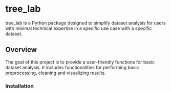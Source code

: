 # tree_lab

tree_lab is a Python package designed to simplify dataset analysis for users with minimal technical expertise in a specific use case with a specific dataset.

## Overview

The goal of this project is to provide a user-friendly functions for basic dataset analysis. It includes functionalities for performing basic preprocessing, cleaning and visualizing results.

### Installation

